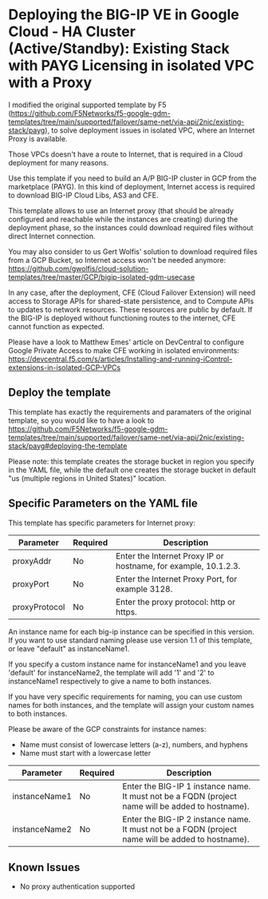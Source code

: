 # Deploying the BIG-IP VE in Google Cloud - HA Cluster (Active/Standby): Existing Stack with PAYG Licensing in isolated VPC with a Proxy


I modified the original supported template by F5 (https://github.com/F5Networks/f5-google-gdm-templates/tree/main/supported/failover/same-net/via-api/2nic/existing-stack/payg), to solve deployment issues in isolated VPC, where an Internet Proxy is available.

Those VPCs doesn't have a route to Internet, that is required in a Cloud deployment for many reasons.

Use this template if you need to build an A/P BIG-IP cluster in GCP from the marketplace (PAYG).
In this kind of deployment, Internet access is required to download BIG-IP Cloud Libs, AS3 and CFE.

This template allows to use an Internet proxy (that should be already configured and reachable while the instances are creating) during the deployment phase, so the instances could download required files without direct Internet connection.

You may also consider to us Gert Wolfis' solution to download required files from a GCP Bucket, so Internet access won't be needed anymore: https://github.com/gwolfis/cloud-solution-templates/tree/master/GCP/bigip-isolated-gdm-usecase

In any case, after the deployment, CFE (Cloud Failover Extension) will need access to Storage APIs for shared-state persistence, and to Compute APIs to updates to network resources. These resources are public by default.
If the BIG-IP is deployed without functioning routes to the internet, CFE cannot function as expected.

Please have a look to Matthew Emes' article on DevCentral to configure Google Private Access to make CFE working in isolated environments: https://devcentral.f5.com/s/articles/Installing-and-running-iControl-extensions-in-isolated-GCP-VPCs



## Deploy the template

This template has exactly the requirements and paramaters of the original template, so you would like to have a look to https://github.com/F5Networks/f5-google-gdm-templates/tree/main/supported/failover/same-net/via-api/2nic/existing-stack/payg#deploying-the-template

Please note: this template creates the storage bucket in region you specify in the YAML file, while the default one creates the storage bucket in default "us (multiple regions in United States)" location.

## Specific Parameters on the YAML file

This template has specific parameters for Internet proxy:


Parameter | Required | Description
--- | --- | ---
proxyAddr | No | Enter the Internet Proxy IP or hostname, for example, 10.1.2.3.
proxyPort | No | Enter the Internet Proxy Port, for example 3128.
proxyProtocol | No | Enter the proxy protocol: http or https.


An instance name for each big-ip instance can be specified in this version. If you want to use standard naming please use version 1.1 of this template, or leave "default" as instanceName1.

If you specify a custom instance name for instanceName1 and you leave 'default' for instanceName2, the template will add '1' and '2' to instanceName1 respectively to give a name to both instances. 

If you have very specific requirements for naming, you can use custom names for both instances, and the template will assign your custom names to both instances. 

Please be aware of the GCP constraints for instance names:
   * Name must consist of lowercase letters (a-z), numbers, and hyphens
   * Name must start with a lowercase letter
    

Parameter | Required | Description
--- | --- | ---
instanceName1 | No | Enter the BIG-IP 1 instance name. It must not be a FQDN (project name will be added to hostname).
instanceName2 | No | Enter the BIG-IP 2 instance name. It must not be a FQDN (project name will be added to hostname).


## Known Issues

* No proxy authentication supported



